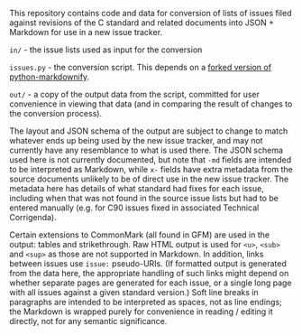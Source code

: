 This repository contains code and data for conversion of lists of
issues filed against revisions of the C standard and related documents
into JSON + Markdown for use in a new issue tracker.

`in/` - the issue lists used as input for the conversion

`issues.py` - the conversion script.  This depends on a [forked
version of
python-markdownify](https://github.com/jsm28/python-markdownify/tree/c-issues-convert).

`out/` - a copy of the output data from the script, committed for user
convenience in viewing that data (and in comparing the result of
changes to the conversion process).

The layout and JSON schema of the output are subject to change to
match whatever ends up being used by the new issue tracker, and may
not currently have any resemblance to what is used there.  The JSON
schema used here is not currently documented, but note that `-md`
fields are intended to be interpreted as Markdown, while `x-` fields
have extra metadata from the source documents unlikely to be of direct
use in the new issue tracker.  The metadata here has details of what
standard had fixes for each issue, including when that was not found
in the source issue lists but had to be entered manually (e.g. for C90
issues fixed in associated Technical Corrigenda).

Certain extensions to CommonMark (all found in GFM) are used in the
output: tables and strikethrough.  Raw HTML output is used for `<u>`,
`<sub>` and `<sup>` as those are not supported in Markdown.  In
addition, links between issues use `issue:` pseudo-URIs.  (If
formatted output is generated from the data here, the appropriate
handling of such links might depend on whether separate pages are
generated for each issue, or a single long page with all issues
against a given standard version.)  Soft line breaks in paragraphs are
intended to be interpreted as spaces, not as line endings; the
Markdown is wrapped purely for convenience in reading / editing it
directly, not for any semantic significance.
